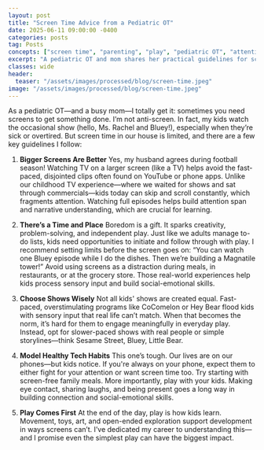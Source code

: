 ```yaml
---
layout: post
title: "Screen Time Advice from a Pediatric OT"
date: 2025-06-11 09:00:00 -0400
categories: posts
tag: Posts
concepts: ["screen time", "parenting", "play", "pediatric OT", "attention span", "social-emotional skills", "sensory processing"]
excerpt: "A pediatric OT and mom shares her practical guidelines for screen time, focusing on why bigger screens are better, setting limits, choosing quality shows, and prioritizing play to support healthy development."
classes: wide
header:
  teaser: "/assets/images/processed/blog/screen-time.jpeg" 
image: "/assets/images/processed/blog/screen-time.jpeg" 
---
```


As a pediatric OT—and a busy mom—I totally get it: sometimes you need screens to get something done. I’m not anti-screen. In fact, my kids watch the occasional show (hello, Ms. Rachel and Bluey!), especially when they’re sick or overtired. But screen time in our house is limited, and there are a few key guidelines I follow:

1. **Bigger Screens Are Better**
Yes, my husband agrees during football season! Watching TV on a larger screen (like a TV) helps avoid the fast-paced, disjointed clips often found on YouTube or phone apps. Unlike our childhood TV experience—where we waited for shows and sat through commercials—kids today can skip and scroll constantly, which fragments attention. Watching full episodes helps build attention span and narrative understanding, which are crucial for learning.

2. **There’s a Time and Place**
Boredom is a gift. It sparks creativity, problem-solving, and independent play. Just like we adults manage to-do lists, kids need opportunities to initiate and follow through with play. I recommend setting limits before the screen goes on: “You can watch one Bluey episode while I do the dishes. Then we’re building a Magnatile tower!” Avoid using screens as a distraction during meals, in restaurants, or at the grocery store. Those real-world experiences help kids process sensory input and build social-emotional skills.

3. **Choose Shows Wisely**
Not all kids' shows are created equal. Fast-paced, overstimulating programs like CoComelon or Hey Bear flood kids with sensory input that real life can’t match. When that becomes the norm, it’s hard for them to engage meaningfully in everyday play. Instead, opt for slower-paced shows with real people or simple storylines—think Sesame Street, Bluey, Little Bear.

4. **Model Healthy Tech Habits**
This one’s tough. Our lives are on our phones—but kids notice. If you're always on your phone, expect them to either fight for your attention or want screen time too. Try starting with screen-free family meals. More importantly, play with your kids. Making eye contact, sharing laughs, and being present goes a long way in building connection and social-emotional skills.

5. **Play Comes First**
At the end of the day, play is how kids learn. Movement, toys, art, and open-ended exploration support development in ways screens can’t. I’ve dedicated my career to understanding this—and I promise even the simplest play can have the biggest impact.